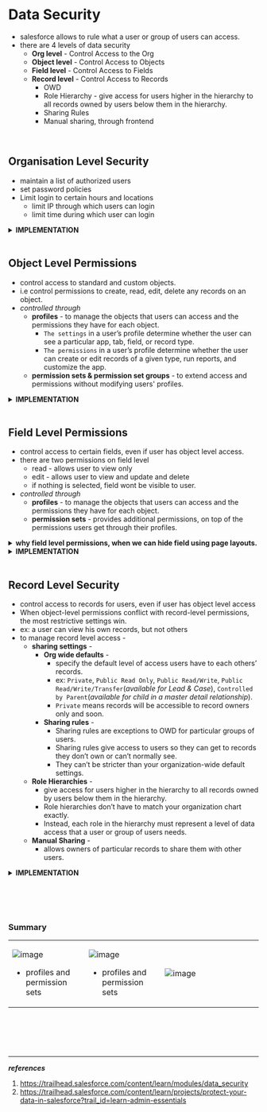 # Data Security 
  - salesforce allows to rule what a user or group of users can access.
  - there are 4 levels of data security
    - **Org level** - Control Access to the Org
    - **Object level** - Control Access to Objects
    - **Field level** - Control Access to Fields
    - **Record level** - Control Access to Records
      - OWD
      - Role Hierarchy - give access for users higher in the hierarchy to all records owned by users below them in the hierarchy.
      - Sharing Rules
      - Manual sharing, through frontend

<br/>


## Organisation Level Security
  - maintain a list of authorized users
  - set password policies
  - Limit login to certain hours and locations
    - limit IP through which users can login
    - limit time during which user can login

<details>
<summary>  <b> IMPLEMENTATION </b>  </summary>
<p>  

---
  
<table>
<tr>
<td>  

![image](https://user-images.githubusercontent.com/63545175/190951004-9d7fb6dc-d5f3-4d6d-bc8b-29f9ee413b8d.png)
</td>
<td>  


  - Manage Users
  - create Users
  - Deactivate User
</td>
</tr>
<tr>
<td>  

![image](https://user-images.githubusercontent.com/63545175/190951169-2e688cb8-569a-4b64-a908-fc2cd06cbadc.png)
</td>
<td>  

  - set Password Policies
</td>
</tr>
<tr>
<td>  

![image](https://user-images.githubusercontent.com/63545175/190951591-a9483c83-8180-4c31-beb4-799bed8b0a7e.png)
</td>
<td>  

  - Specify trusted IP ranges
</td>
</tr>
<tr>
<td>  

![image](https://user-images.githubusercontent.com/63545175/190951967-be0d56ed-3732-476d-9fdc-4bf473705551.png)
</td>
<td>  

  - Restrict Login Access by IP Address Using Profiles
</td>
</tr>
<tr>
<td>  

![image](https://user-images.githubusercontent.com/63545175/190952172-642dd8d6-5971-41fc-a635-b462e25ea151.png)
</td>
<td>  

  - Restrict Login Access by Time
</td>
</tr>
</table> 
  

<br/>
  
## use cases

<details>
<summary>  <b> allowing connected apps </b>  </summary>
<p>  


<table>
<tr>
<td>  

![image](https://user-images.githubusercontent.com/63545175/191441198-bc20594a-c5f5-4697-a04a-1f9870ac6f46.png)  
  
![image](https://user-images.githubusercontent.com/63545175/191440992-795b7aee-0366-4dd2-b496-02539e5acae8.png)  
  
![image](https://user-images.githubusercontent.com/63545175/191440866-d461514c-7715-47cb-8eb7-e9a33f95ef22.png)

</td>
<td>  
  
  - allowing IOS/Android apps, access to salesforce
  - making Admin to allow access to connected apps.
</td>
</tr>
</table> 
  
</p>  
</details>

<br/>

<details>
<summary>  <b> Set Login Access Policies <em>("to allow admin to login as any user")</em> </b>  </summary>
<p>  

- From Setup, enter Login Access Policies in the Quick Find box, and select Login Access Policies.
- Select the Enabled checkbox next to Administrators Can Log in as Any User.
- Click Save.

</p>  
</details>

---
  
</p>  
</details>



<br/>


## Object Level Permissions
  - control access to standard and custom objects.
  - i.e control permissions to create, read, edit, delete any records on an object.
  - _controlled through_ 
    - **profiles** - to manage the objects that users can access and the permissions they have for each object.
      - ``The settings`` in a user’s profile determine whether the user can see a particular app, tab, field, or record type.
      - ``The permissions`` in a user’s profile determine whether the user can create or edit records of a given type, run reports, and customize the app.
    - **permission sets & permission set groups** - to extend access and permissions without modifying users' profiles.


<details>
<summary>  <b> IMPLEMENTATION </b>  </summary>
<p>  

---

### Create , Assign a Profile
_After you've created a profile, customize it to match the needs of a specific set of users, and then assign the profile to those users._
  - Make sure the Enhanced Profile User Interface is enabled in User Management Settings.
  - From Setup, in the Quick Find box, enter **Profiles**, and then select **Profiles**.
  - Click the name of the profile that you want to customize.
  - Edit the profile, setting the most restrictive settings and permissions you can for this user type. (Don’t worry about blocking the user from doing things they need to do. We'll open up more possibilities for them later, when we give them permission sets.)
  - From Setup, in the Quick Find box, enter **Users**, and then select **Users**.
  - Click **Edit** next to the user that you want to assign the profile to.
  - In the **Profile** dropdown, select the profile that you just set up. Then, click **Save**.
  
<br/>
  
### Create , Assign a Permission Set

  - From Setup, in the Quick Find box, enter Permission Sets, and then select Permission Sets.
  - Click **Clone** next to the set you want to copy. A cloned **permission set** has the same user license as the original. To create a set with a different license, click New (1) instead.Locate the New **Permission Set** button.

![image](https://user-images.githubusercontent.com/63545175/190956581-8a174551-af20-4dd6-9606-162ee1e3553d.png)

  - Enter a label and a description. The API name is a unique name used by the API and managed packages. It automatically replicates the label, but you can modify it.
  - _If this is a new permission set, select a user license option._
    - If you plan to assign this permission set to multiple users with different licenses, select --None--.
    - If only users with one type of license will use this permission set, select that user license.
  - Click **Save** to go back to the permission set overview page.
  - In the **permission set** toolbar, click Manage **Assignments**, then click **Add Assignments**.
  - Select the users to assign to this permission set and click **Assign**. Review the messages on the Assignment Summary page. If any users weren’t assigned, the Message column tells you why.
  - Click **Done** to return to a list of the users assigned to the permission set.
  
  
</p>  
</details>

<br/>


## Field Level Permissions
  - control access to certain fields, even if user has object level access.
  - there are two permissions on field level
    - read - allows user to view only
    - edit - allows user to view and update and delete
    - if nothing is selected, field wont be visible to user.
  - _controlled through_ 
    - **profiles** - to manage the objects that users can access and the permissions they have for each object. 
    - **permission sets** - provides additional permissions, on top of the permissions users get through their profiles.

<details>
<summary> <b>why field level permissions, when we can hide field using page layouts.</b> </summary>  
<p>

***Answer:*** field level permissions cotrols the visiblity of fields in any part of the app including related list, list views, reports & search results which can'not be secured through page layouts.  
</p>
</details>

<details>
<summary> <b> IMPLEMENTATION </b> </summary>  
<p>

---
  
### Restrict Field Access with a Profile
  - From Setup, in the Quick Find box, enter Profiles, and then **select Profiles.**
  - Select the profile you want to change.
  - Click **Object** Settings and select the object for which you want to update the field settings.
  - Click **Edit.**
  - Under **Field Permissions**, for each field, specify the kind of access you want for users with this profile, and save your settings.  
  
<br/>
  
### Add Field Access with a Permission Set
  - From Setup, in the Quick Find box, enter **Permission Sets**, and then select **Permission Sets**.
  - Select a permission set and click **Object Settings**.
  - Click the object you're working with, then click **Edit**. In this example, we're modifying the Candidate object.
  - Under **Field Permissions**, specify the kinds of access your interviewers need, then save this permission set.

![image](https://user-images.githubusercontent.com/63545175/190957328-45611ed7-aece-4239-aa6f-c341a162c3d4.png)
  
  - Click **Manage Assignments** and select the users who you expect to need the permissions you’ve just specified. Click **Add Assignments** and **Done**, and you're done!
  

</p>
</details>

<br/>


## Record Level Security
  - control access to records for users, even if user has object level access
  - When object-level permissions conflict with record-level permissions, the most restrictive settings win.
  - ex: a user can view his own records, but not others
  - to manage record level access -
    - **sharing settings** -
      - **Org wide defaults** - 
        - specify the default level of access users have to each others’ records.
        - ex: ``Private``, ``Public Read Only``, ``Public Read/Write``, ``Public Read/Write/Transfer``(_available for Lead & Case_), ``Controlled by Parent``(_available for child in a master detail relationship_).
        - ``Private`` means records will be accessible to record owners only and soon.
      - **Sharing rules** - 
        - Sharing rules are exceptions to OWD for particular groups of users.
        - Sharing rules give access to users so they can get to records they don’t own or can’t normally see.
        - They can’t be stricter than your organization-wide default settings.
    - **Role Hierarchies** - 
      - give access for users higher in the hierarchy to all records owned by users below them in the hierarchy.
      - Role hierarchies don’t have to match your organization chart exactly. 
      - Instead, each role in the hierarchy must represent a level of data access that a user or group of users needs.
    - **Manual Sharing** - 
      - allows owners of particular records to share them with other users.


<details>
<summary> <b>IMPLEMENTATION</b> </summary>  
<p>

---  
  
### OWD 
  
<table>  
<tr>
<td>

<image src="https://user-images.githubusercontent.com/63545175/190958557-3c956f50-c0b0-4708-b1d3-be5c631bdf6d.png" width="480px">
</td>
<td>
  
  - ***Private*** 
    - Only the record owner, and users above that role in the hierarchy, can view, edit, and report on those records.
  - ***Public Read Only***
    - All users can view and report on records, but only the owner, and users above that role in the hierarchy, can edit them.
  - ***Public Read/Write***
    - All users can view, edit, and report on all records.
  - ***Controlled by Parent*** 
    - A user can view, edit, or delete a record if she can perform that same action on the object it belongs to.

</td>
</tr>  
</table>
  
### Set Your Org-Wide Sharing Defaults
  
<table>  
<tr>
<td>

<image src="https://user-images.githubusercontent.com/63545175/190959075-ea204842-fa6e-4cb5-b7e7-cbe5cca3cd13.png" width="780px">
</td>
<td>
  
_Use org-wide defaults to specify the baseline level of access that the most restricted user should have._
  - From Setup, in the Quick Find box, enter Sharing Settings, and then select Sharing Settings.
  - Click Edit in the Organization-Wide Defaults area. 
  - For each object, select the default internal access and default external access.
  - To disable automatic access using your hierarchies, deselect Grant Access Using Hierarchies for any custom object that doesn't have a default access of Controlled by Parent.

</td>
</tr>  
</table>
  
### Sharing rules
***inside sharing settings, under owd you'll find sharing rules for each object.***
  
<br/>
  
### setting up roles
***role hierarchies don't have to match your org chart. Each role in the hierarchy just represents a level of data access that a user or group of users needs.***

<table>  
<tr>
<td width="480px">

<image src="https://user-images.githubusercontent.com/63545175/190960002-5a5911fd-938d-4f08-894e-2ccae6d31063.png" width="780px">
</td>
<td>
  
> - Use the **Grant Access Using Hierarchies** checkbox to disable access to records to users above the record owner in the hierarchy for custom objects. 
> - If you deselect this checkbox for a custom object, only the record owner and users granted access by the org-wide defaults receive access to the records.

> - Even if **Grant Access Using Hierarchies** is deselected, some users—such as those with the “View All” and “Modify All” object permissions and the “View All Data” and “Modify All Data” system permissions—can still access records they don’t own.

</td>
</tr>  
</table>  
  
  
### Manual sharing
***when a user himself shares his records with someone else it comes under manual sharing.***  

  
---
  
</p>
</details>




<br/>


<br/>


<br/>


<br/>


### Summary

<table>
<tr>
<td width="170px">  

![image](https://user-images.githubusercontent.com/63545175/190900334-ca4b66e6-d517-4359-ae85-67360af154ae.png)

- profiles and permission sets  
</td>  
<td width="170px">

![image](https://user-images.githubusercontent.com/63545175/190900364-8eccabfe-4116-4fa4-acbc-6e7b477a01b6.png)

- profiles and permission sets 
  
</td>
<td width="340px">  

![image](https://user-images.githubusercontent.com/63545175/190900387-e7558e74-724d-4eb4-9953-9c1271102f1c.png)

</td>  
</tr>  
</table> 







<br/>


<br/>


<br/>


<br/>



---
***references***

1. https://trailhead.salesforce.com/content/learn/modules/data_security
2. https://trailhead.salesforce.com/content/learn/projects/protect-your-data-in-salesforce?trail_id=learn-admin-essentials
 







